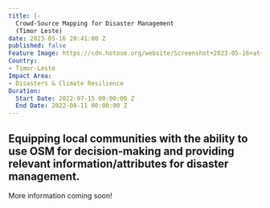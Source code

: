 ```yaml
---
title: |-
  Crowd-Source Mapping for Disaster Management
  (Timor Leste)
date: 2023-05-16 20:41:00 Z
published: false
Feature Image: https://cdn.hotosm.org/website/Screenshot+2023-05-16+at+1.42.30+PM.png
Country:
- Timor-Leste
Impact Area:
- Disasters & Climate Resilience
Duration:
  Start Date: 2022-07-15 00:00:00 Z
  End Date: 2022-08-11 00:00:00 Z
---
```


## Equipping local communities with the ability to use OSM for decision-making and providing relevant information/attributes for disaster management.

More information coming soon!